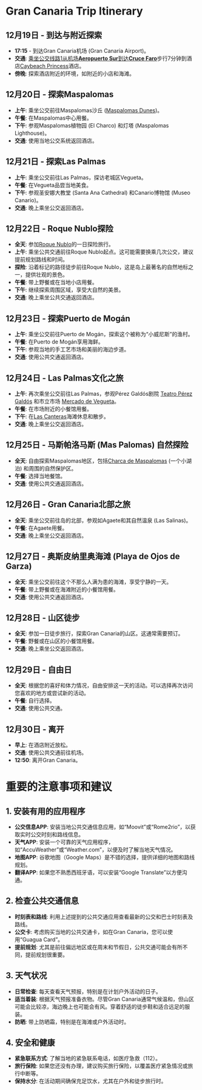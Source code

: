 # Gran Canaria Trip Itinerary

## 12月19日 - 到达与附近探索
- **17:15** - 到达Gran Canaria机场 (Gran Canaria Airport)。
- **交通**: [乘坐公交线路1从机场**Aeropuerto Sur**到达**Cruce Faro**](https://maps.app.goo.gl/kG8qMYS8TwqByKxQ6)步行7分钟到酒店[Caybeach Princess](https://maps.app.goo.gl/egBuhFeC7PWDqyUR8)酒店。
- **傍晚**: 探索酒店附近的环境，如附近的小店和海滩。

## 12月20日 - 探索Maspalomas
- **上午**: 乘坐公交前往Maspalomas沙丘 ([Maspalomas Dunes](https://maps.app.goo.gl/yU3cwVNL8GXvduq88))。
- **午餐**: 在Maspalomas中心用餐。
- **下午**: 参观Maspalomas植物园 (El Charco) 和灯塔 (Maspalomas Lighthouse)。
- **交通**: 使用当地公交系统返回酒店。

## 12月21日 - 探索Las Palmas
- **上午**: 乘坐公交前往Las Palmas，探访老城区Vegueta。
- **午餐**: 在Vegueta品尝当地美食。
- **下午**: 参观圣安娜大教堂 (Santa Ana Cathedral) 和Canario博物馆 (Museo Canario)。
- **交通**: 晚上乘坐公交返回酒店。

## 12月22日 - Roque Nublo探险
- **全天**: 参加[Roque Nublo](https://maps.app.goo.gl/bxpdNAXJDGCF5Key6)的一日探险旅行。
- **上午**: 乘坐公共交通前往Roque Nublo起点。这可能需要换乘几次公交，建议提前规划路线和时间。
- **探险**: 沿着标记的路径徒步前往Roque Nublo，这是岛上最著名的自然地标之一，提供壮观的景色。
- **午餐**: 带上野餐或在当地小店用餐。
- **下午**: 继续探索周围区域，享受大自然的美景。
- **交通**: 晚上乘坐公共交通返回酒店。

## 12月23日 - 探索Puerto de Mogán
- **上午**: 乘坐公交前往Puerto de Mogán，探索这个被称为“小威尼斯”的渔村。
- **午餐**: 在Puerto de Mogán享用海鲜。
- **下午**: 参观当地的手工艺市场和美丽的海边步道。
- **交通**: 使用公共交通返回酒店。

## 12月24日 - Las Palmas文化之旅
- **上午**: 再次乘坐公交前往Las Palmas，参观Pérez Galdós剧院 [Teatro Pérez Galdós](https://maps.app.goo.gl/N3D6wLb4FDUuQiQP7) 和市立市场 [Mercado de Vegueta](https://maps.app.goo.gl/DEGUuk9sighaiye47)。
- **午餐**: 在市场附近的小餐馆用餐。
- **下午**: 在[Las Canteras](https://maps.app.goo.gl/VxJV2FwpAAkPwQHV8)海滩休息和散步。
- **交通**: 晚上乘坐公交返回酒店。

## 12月25日 - 马斯帕洛马斯 (Mas Palomas) 自然探险
- **全天**: 自由探索Maspalomas地区，包括[Charca de Maspalomas](https://maps.app.goo.gl/rh4BT715LjvrDqF29) (一个小湖泊) 和周围的自然保护区。
- **午餐**: 选择当地餐馆。
- **交通**: 使用公共交通返回酒店。

## 12月26日 - Gran Canaria北部之旅
- **全天**: 乘坐公交前往岛的北部，参观如Agaete和其自然温泉 (Las Salinas)。
- **午餐**: 在Agaete用餐。
- **交通**: 晚上乘坐公交返回酒店。

## 12月27日 - 奥斯皮纳里奥海滩 (Playa de Ojos de Garza)
- **全天**: 乘坐公交前往这个不那么人满为患的海滩，享受宁静的一天。
- **午餐**: 带上野餐或在海滩附近的小餐馆用餐。
- **交通**: 使用公共交通返回酒店。

## 12月28日 - 山区徒步
- **全天**: 参加一日徒步旅行，探索Gran Canaria的山区。这通常需要预订。
- **午餐**: 野餐或在山区的小餐馆用餐。
- **交通**: 晚上乘坐公交返回酒店。

## 12月29日 - 自由日
- **全天**: 根据您的喜好和体力情况，自由安排这一天的活动。可以选择再次访问您喜欢的地方或尝试新的活动。
- **午餐**: 自行选择。
- **交通**: 使用公共交通。

## 12月30日 - 离开
- **早上**: 在酒店附近放松。
- **交通**: 使用公共交通前往机场。
- **12:50**: 离开Gran Canaria。

# 重要的注意事项和建议

## 1. 安装有用的应用程序
- **公交信息APP**: 安装当地公共交通信息应用，如“Moovit”或“Rome2rio”，以获取实时公交时刻和路线信息。
- **天气APP**: 安装一个可靠的天气应用程序，如“AccuWeather”或“Weather.com”，以便及时了解当地天气情况。
- **地图APP**: 谷歌地图（Google Maps）是不错的选择，提供详细的地图和路线规划。
- **翻译APP**: 如果您不熟悉西班牙语，可以安装“Google Translate”以方便沟通。

## 2. 检查公共交通信息
- **时刻表和路线**: 利用上述提到的公共交通应用查看最新的公交和巴士时刻表及路线。
- **公交卡**: 考虑购买当地的公共交通卡，如在Gran Canaria，您可以使用“Guagua Card”。
- **提前规划**: 尤其是前往偏远地区或在周末和节假日，公共交通可能会有所不同，提前规划很重要。

## 3. 天气状况
- **日常检查**: 每天查看天气预报，特别是在计划户外活动的日子。
- **适当着装**: 根据天气预报准备衣物。尽管Gran Canaria通常气候温和，但山区可能会比较凉，海边晚上也可能会有风。穿着舒适的徒步鞋和适合远足的服装。
- **防晒**: 带上防晒霜，特别是在海滩或户外活动时。

## 4. 安全和健康
- **紧急联系方式**: 了解当地的紧急联系电话，如医疗急救（112）。
- **旅行保险**: 如果您还没有办理，建议购买旅行保险，以覆盖医疗紧急情况或旅行中断等。
- **保持水分**: 在活动期间确保充足饮水，尤其在户外和徒步旅行时。